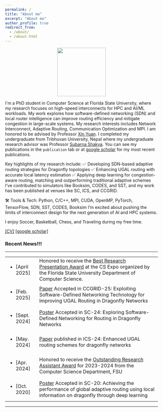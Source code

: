 ```yaml
---
permalink: /
title: "About me"
excerpt: "About me"
author_profile: true
redirect_from: 
  - /about/
  - /about.html
---
```



<div id="header" align="center">
  <img src="https://media.giphy.com/media/0IAPszdB8MMjPxNhFL/giphy.gif" width="160"/>
</div>

I'm a PhD student in Computer Science at Florida State University, where my research focuses on high-speed interconnects for HPC and AI/ML workloads. 
My work explores how software-defined networking (SDN) and local router intelligence can improve routing efficiency and mitigate congestion in large-scale systems.
My research interests includes Network Interconnect, Adaptive Routing, Communication Optimization and MPI. I am honored to be advised by Professor [Xin Yuan](https://www.cs.fsu.edu/~xyuan). I completed my undergraduate from Tribhuvan University, Nepal where my undergraduate research advisor was Professor [Subarna Shakya](http://doece.pcampus.edu.np/index.php/prof-dr-subarna-shakya/).
You can see my publications in the `publication` tab or at [google scholar](https://scholar.google.com/citations?user=MfhWZakAAAAJ&hl=en) for my most recent publications.

Key highlights of my research include:
✅ Developing SDN-based adaptive routing strategies for Dragonfly topologies
✅ Enhancing UGAL routing with accurate local latency estimation
✅ Applying deep learning for congestion-aware routing, matching and outperforming traditional adaptive schemes
I’ve contributed to simulators like Booksim, CODES, and SST, and my work has been published at venues like SC, ICS, and CCGRID.

🛠️ Tools & Tech: Python, C/C++, MPI, CUDA, OpenMP, PyTorch, TensorFlow, SDN, SST, CODES, Booksim
I’m excited about pushing the limits of interconnect design for the next generation of AI and HPC systems. 

<!-- The theme of my research is **system for machine learning and machine learning for system**.   -->

I enjoy Soccer, Basketball, Chess, and Traveling during my free time.   


[[CV]](/files/Ram-Resume.pdf) [[google scholar]](https://scholar.google.com/citations?user=MfhWZakAAAAJ&hl=en)



### Recent News!!!
---
<table class="news-table" cellpadding=0 cellspacing=0 padding-top=2>
  <tr>
    <td><ul><li><span class="date">[April 2025]</span></li></ul></td>
    <td class="explanation">Honored to receive the <a href="">Best Research Presentation Award</a> at the CS Expo organized by the Florida State University Department of Computer Science.</td>
  </tr>
  <tr>
    <td><ul><li><span class="date">[Feb. 2025]</span></li></ul></td>
    <td class="explanation"><a href="">Paper</a> Accepted in CCGRID-25: Exploiting Software-Defined Networking Technology for Improving UGAL Routing in Dragonfly Networks</td>
  </tr>
  <tr>
    <td><ul><li><span class="date">[Sept. 2024]</span></li></ul></td>
    <td class="explanation"><a href="">Poster</a> Accepted in SC-24: Exploring Software-Defined Networking for Routing in Dragonfly Networks</td>
  </tr>
  <tr>
    <td><ul><li><span class="date">[May. 2024]</span></li></ul></td>
    <td class="explanation"><a href="https://dl.acm.org/doi/abs/10.1145/3650200.3656602">Paper</a> published in ICS-24: Enhanced UGAL routing schemes for dragonfly networks</td>
  </tr>
  <tr>
    <td><ul><li><span class="date">[Apr. 2024]</span></li></ul></td>
    <td class="explanation">Honored to receive the <a href="">Outstanding Research Assistant Award</a> for 2023-2024 from the Computer Science Department, FSU</td>
  </tr>
  <tr>
    <td><ul><li><span class="date">[Oct. 2020]</span></li></ul></td>
    <td class="explanation"><a href="https://par.nsf.gov/servlets/purl/10231745">Poster</a> Accepted in SC-20: Achieving the performance of global adaptive routing using local information on dragonfly through deep learning</td>
  </tr>
</table>



---

